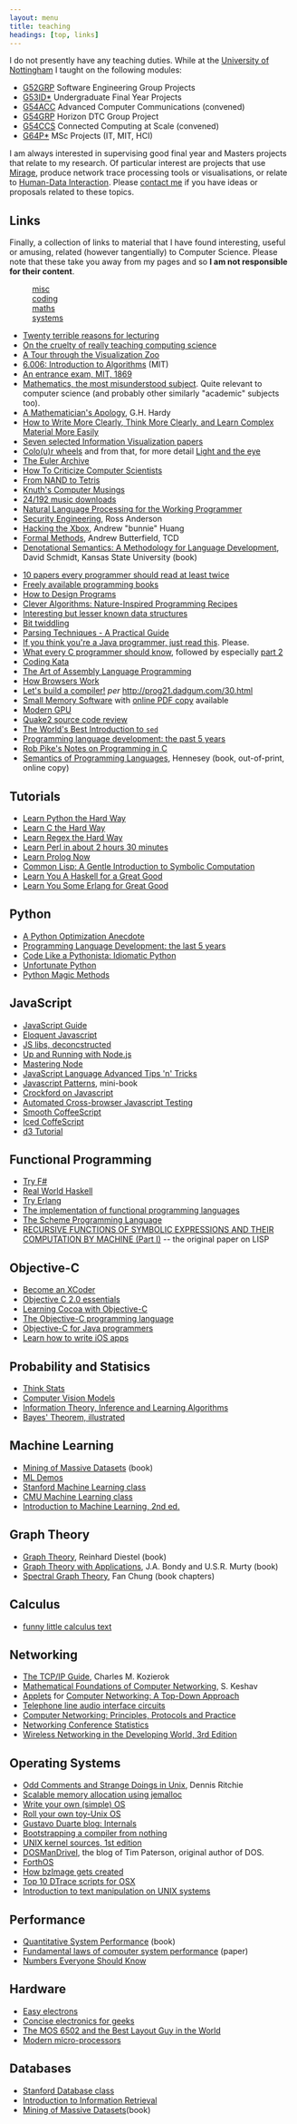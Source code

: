 ```yaml
---
layout: menu
title: teaching
headings: [top, links]
---
```


I do not presently have any teaching duties. While at the
[University of Nottingham](http://www.nottingham.ac.uk/) I taught on the
following modules:

+ [G52GRP][] Software Engineering Group Projects
+ [G53ID*][] Undergraduate Final Year Projects
+ [G54ACC][] Advanced Computer Communications (convened)
+ [G54GRP][] Horizon DTC Group Project
+ [G54CCS][] Connected Computing at Scale (convened)
+ [G64P*][] MSc Projects (IT, MIT, HCI)

[g52grp]: http://moodle.nottingham.ac.uk/course/view.php?id=14379
[g53id*]: http://moodle.nottingham.ac.uk/course/view.php?id=20434
[g64p*]: http://moodle.nottingham.ac.uk/course/view.php?id=20432
[g54CCS]: http://moodle.nottingham.ac.uk/course/view.php?id=14450
[g54acc]: http://moodle.nottingham.ac.uk/course/view.php?id=14433
[G54GRP]: http://moodle.nottingham.ac.uk/course/view.php?id=14445

I am always interested in supervising good final year and Masters projects that relate to my research. Of particular interest are projects that use [Mirage][], produce network trace processing tools or visualisations,  or relate to [Human-Data Interaction][hdi]. Please [contact me][mail] if you have ideas or proposals related to these topics.

[mirage]: http://openmirage.org/
[hdi]: http://hdiresearch.org/
[mail]: mailto:richard.mortier@cl.cam.ac.uk

<h2 data-magellan-destination="links" id="links">Links</h2>

Finally, a collection of links to material that I have found interesting, useful or amusing, related (however tangentially) to Computer Science. Please note that these take you away from my pages and so __I am not responsible for their content__.

<dl class="tabs" data-tab="">
  <dd class="active"><a href="#links-misc">misc</a></dd>
  <dd><a href="#links-programming">coding</a></dd>
  <dd><a href="#links-mathematics">maths</a></dd>
  <dd><a href="#links-systems">systems</a></dd>
</dl>

<div media:type="text/omd" class="tabs-content">
<div media:type="text/omd" class="content active" id="links-misc" markdown="1">

+ [Twenty terrible reasons for lecturing](http://shop.brookes.ac.uk/browse/extra_info.asp?compid=1&modid=1&deptid=47&catid=227&prodid=1174)
+ [On the cruelty of really teaching computing science](https://www.cs.utexas.edu/~EWD/transcriptions/EWD10xx/EWD1036.html)
+ [A Tour through the Visualization Zoo](http://queue.acm.org/detail.cfm?id=1805128)
+ [6.006: Introduction to Algorithms](http://courses.csail.mit.edu/6.006/spring11/notes.shtml) (MIT)
+ [An entrance exam, MIT, 1869](http://libraries.mit.edu/archives/exhibits/exam/index.html)
+ [Mathematics, the most misunderstood subject](http://www.fordham.edu/academics/programs_at_fordham_/mathematics_departme/what_math/index.asp). Quite relevant to computer science (and probably other similarly "academic" subjects too).
+ [A Mathematician's Apology](https://archive.org/details/AMathematiciansApology), G.H. Hardy
+ [How to Write More Clearly, Think More Clearly, and Learn Complex Material More Easily](http://www.covingtoninnovations.com/mc/WriteThinkLearn.pdf)
+ [Seven selected Information Visualization papers](http://fellinlovewithdata.com/guides/7-classic-foundational-vis-papers)
+ [Colo(u)r wheels](http://blog.asmartbear.com/color-wheels.html) and from that, for more detail [Light and the eye](http://www.handprint.com/HP/WCL/color1.html)
+ [The Euler Archive](http://www.math.dartmouth.edu/~euler/)
+ [How To Criticize Computer Scientists](http://www.cs.purdue.edu/homes/dec/essay.criticize.html)
+ [From NAND to Tetris](http://www.nand2tetris.org/)
+ [Knuth's Computer Musings](http://scpd.stanford.edu/knuth/index.jsp)
+ [24/192 music downloads](http://people.xiph.org/~xiphmont/demo/neil-young.html)
+ [Natural Language Processing for the Working Programmer](http://nlpwp.org/book/)
+ [Security Engineering](http://www.cl.cam.ac.uk/~rja14/book.html), Ross Anderson
+ [Hacking the Xbox](http://nostarch.com/xboxfree), Andrew "bunnie" Huang
+ [Formal Methods](https://www.scss.tcd.ie/Andrew.Butterfield/Teaching/CS4003/), Andrew Butterfield, TCD
+ [Denotational Semantics: A Methodology for Language Development](http://people.cis.ksu.edu/~schmidt/text/densem.html), David Schmidt, Kansas State University (book)

</div>
<div media:type="text/omd" class="content" id="links-programming" markdown="1">

+ [10 papers every programmer should read at least twice](http://blog.fogus.me/2011/09/08/10-technical-papers-every-programmer-should-read-at-least-twice/)
+ [Freely available programming books](http://stackoverflow.com/questions/194812/list-of-freely-available-programming-books)
+ [How to Design Programs](http://htdp.org/2003-09-26/Book/)
+ [Clever Algorithms: Nature-Inspired Programming Recipes](http://www.cleveralgorithms.com/)
+ [Interesting but lesser known data structures](http://stackoverflow.com/questions/500607/what-are-the-lesser-known-but-cool-data-structures)
+ [Bit twiddling](http://graphics.stanford.edu/~seander/bithacks.html)
+ [Parsing Techniques - A Practical Guide](http://www.few.vu.nl/~dick/PTAPG.html)
+ [If you think you're a Java programmer, just read this](http://chaosinmotion.com/blog/?p=622).  Please.
+ [What every C programmer should know](http://blog.llvm.org/2011/05/what-every-c-programmer-should-know.html), followed by especially [part 2](http://blog.llvm.org/2011/05/what-every-c-programmer-should-know_14.html)
+ [Coding Kata](http://codekata.pragprog.com/2007/01/code_kata_backg.html)
+ [The Art of Assembly Language Programming](http://www.plantation-productions.com/Webster/www.artofasm.com/Linux/HTML/AoATOC.html)
+ [How Browsers Work](http://www.html5rocks.com/en/tutorials/internals/howbrowserswork/)
+ [Let's build a compiler!](http://compilers.iecc.com/crenshaw/) _per_ <http://prog21.dadgum.com/30.html>
+ [Small Memory Software](http://www.cix.co.uk/~smallmemory/) with [online PDF copy](http://www.cix.co.uk/~smallmemory/book.html) available
+ [Modern GPU](http://www.moderngpu.com/)
+ [Quake2 source code review](http://fabiensanglard.net/quake2/index.php)
+ [The World's Best Introduction to `sed`](http://www.catonmat.net/blog/worlds-best-introduction-to-sed/)
+ [Programming language development: the past 5 years](http://blog.fogus.me/2011/10/18/programming-language-development-the-past-5-years/)
+ [Rob Pike's Notes on Programming in C](http://doc.cat-v.org/bell_labs/pikestyle)
+ [Semantics of Programming Languages](http://repository.readscheme.org/ftp/papers/plsemantics/textbooks/Hennessy-sembookWiley.pdf), Hennesey (book, out-of-print, online copy)

## Tutorials

+ [Learn Python the Hard Way](http://learnpythonthehardway.org/)
+ [Learn C the Hard Way](http://learncodethehardway.org/)
+ [Learn Regex the Hard Way](http://regex.learncodethehardway.org/book/)
+ [Learn Perl in about 2 hours 30 minutes](http://qntm.org/files/perl/perl.html)
+ [Learn Prolog Now](http://cs.union.edu/~striegnk/learn-prolog-now/lpnpage.php?pageid=online)
+ [Common Lisp: A Gentle Introduction to Symbolic Computation](http://www.cs.cmu.edu/~dst/LispBook/index.html)
+ [Learn You A Haskell for a Great Good](http://learnyouahaskell.com/chapters)
+ [Learn You Some Erlang for Great Good](http://learnyousomeerlang.com/)

## Python

+ [A Python Optimization Anecdote](http://tech.dropbox.com/?p=89)
+ [Programming Language Development: the last 5 years](http://blog.fogus.me/2011/10/18/programming-language-development-the-past-5-years/)
+ [Code Like a Pythonista: Idiomatic Python](http://python.net/~goodger/projects/pycon/2007/idiomatic/handout.html)
+ [Unfortunate Python](http://excess.org/article/2011/12/unfortunate-python/)
+ [Python Magic Methods](http://www.rafekettler.com/magicmethods.html)

## JavaScript

+ [JavaScript Guide](https://developer.mozilla.org/en/JavaScript/Guide)
+ [Eloquent Javascript](http://eloquentjavascript.net/)
+ [JS libs, deconcstructed](http://www.keyframesandcode.com/resources/javascript/deconstructed/)
+ [Up and Running with Node.js](http://ofps.oreilly.com/titles/9781449398583/index.html)
+ [Mastering Node](https://github.com/visionmedia/masteringnode/)
+ [JavaScript Language Advanced Tips 'n' Tricks](http://code.google.com/p/jslibs/wiki/JavascriptTips)
+ [Javascript Patterns](http://addyosmani.com/resources/essentialjsdesignpatterns/book/), mini-book
+ [Crockford on Javascript](http://yuiblog.com/blog/2010/02/03/video-crockonjs-1/)
+ [Automated Cross-browser Javascript Testing](http://www.catonmat.net/blog/announcing-testling/)
+ [Smooth CoffeeScript](http://autotelicum.github.com/Smooth-CoffeeScript/SmoothCoffeeScript.html)
+ [Iced CoffeScript](http://maxtaco.github.com/coffee-script/)
+ [d3 Tutorial](http://bost.ocks.org/mike/d3/workshop/)

## Functional Programming

+ [Try F#](http://tryfs.net/)
+ [Real World Haskell](http://book.realworldhaskell.org/)
+ [Try Erlang](http://www.tryerlang.org/)
+ [The implementation of functional programming languages](http://research.microsoft.com/en-us/um/people/simonpj/papers/slpj-book-1987/)
+ [The Scheme Programming Language](http://scheme.com/tspl4/)
+ [RECURSIVE FUNCTIONS OF SYMBOLIC EXPRESSIONS AND THEIR COMPUTATION BY MACHINE (Part I)](http://www-formal.stanford.edu/jmc/recursive.html) -- the original paper on LISP

## Objective-C

+ [Become an XCoder](http://www.cocoalab.com/?q=becomeanxcoder)
+ [Objective C 2.0 essentials](http://www.techotopia.com/index.php/Objective-C_2.0_Essentials)
+ [Learning Cocoa with Objective-C](http://commons.oreilly.com/wiki/index.php/Learning_Cocoa_with_Objective-C)
+ [The Objective-C programming language](https://developer.apple.com/library/mac/documentation/Cocoa/Conceptual/ProgrammingWithObjectiveC/Introduction/Introduction.html)
+ [Objective-C for Java programmers](http://www.informit.com/articles/article.aspx?p=1568732)
+ [Learn how to write iOS apps](http://ashfurrow.com/2011/12/learn-how-to-write-ios-apps/)

</div>
<div media:type="text/omd" class="content" id="links-mathematics" markdown="1">

## Probability and Statisics

+ [Think Stats](http://www.greenteapress.com/thinkstats/)
+ [Computer Vision Models](http://computervisionmodels.blogspot.com/)
+ [Information Theory, Inference and Learning Algorithms](http://www.inference.phy.cam.ac.uk/mackay/itila/)
+ [Bayes' Theorem, illustrated](http://lesswrong.com/lw/2b0/bayes_theorem_illustrated_my_way)

## Machine Learning

+ [Mining of Massive Datasets](http://infolab.stanford.edu/~ullman/pub/book.pdf) (book)
+ [ML Demos](http://mldemos.epfl.ch/)
+ [Stanford Machine Learning class](http://www.ml-class.org/)
+ [CMU Machine Learning class](http://www.cs.cmu.edu/~tom/10701_sp11/lectures.shtml)
+ [Introduction to Machine Learning, 2nd ed.](http://www.cmpe.boun.edu.tr/~ethem/i2ml2e/index.html)

## Graph Theory

+ [Graph Theory](http://diestel-graph-theory.com/), Reinhard Diestel (book)
+ [Graph Theory with Applications](http://www.iro.umontreal.ca/~hahn/IFT3545/GTWA.pdf), J.A. Bondy and U.S.R. Murty (book)
+ [Spectral Graph Theory](http://www.math.ucsd.edu/~fan/research/revised.html), Fan Chung (book chapters)

## Calculus

+ [funny little calculus text](http://www.math.upenn.edu/~ghrist/FLCT/)

</div>

<div media:type="text/omd" class="content" id="links-systems" markdown="1">

## Networking

+ [The TCP/IP Guide](http://www.tcpipguide.com/free/index.htm), Charles M. Kozierok
+ [Mathematical Foundations of Computer Networking](http://blizzard.cs.uwaterloo.ca/keshav/home/Papers/data/12/book.htm), S. Keshav
+ [Applets](http://wps.aw.com/aw_kurose_network_5/111/28536/7305314.cw/index.html) for [Computer Networking: A Top-Down Approach](http://www.aw-bc.com/kurose_ross/)
+ [Telephone line audio interface circuits](http://www.epanorama.net/circuits/teleinterface.html)
+ [Computer Networking: Principles, Protocols and Practice](http://inl.info.ucl.ac.be/CNP3)
+ [Networking Conference Statistics](http://www.cs.ucsb.edu/~almeroth/conf/stats/)
+ [Wireless Networking in the Developing World, 3rd Edition](http://wndw.net/)

## Operating Systems

+ [Odd Comments and Strange Doings in Unix](http://orkinos.cmpe.boun.edu.tr/~kosar/odd.html), Dennis Ritchie
+ [Scalable memory allocation using jemalloc](http://www.facebook.com/notes/facebook-engineering/scalable-memory-allocation-using-jemalloc/480222803919)
+ [Write your own (simple) OS](http://mikeos.sourceforge.net/write-your-own-os.html)
+ [Roll your own toy-Unix OS](http://www.jamesmolloy.co.uk/tutorial_html/index.html)
+ [Gustavo Duarte blog: Internals](http://duartes.org/gustavo/blog/category/internals)
+ [Bootstrapping a compiler from nothing](http://homepage.ntlworld.com/edmund.grimley-evans/bcompiler.html)
+ [UNIX kernel sources, 1st edition](http://code.google.com/p/unix-jun72/)
+ [DOSManDrivel](http://dosmandrivel.blogspot.com/), the blog of Tim Paterson, original author of DOS.
+ [ForthOS](http://www.forthos.org/)
+ [How bzImage gets created](http://lists.kernelnewbies.org/pipermail/kernelnewbies/2011-November/003906.html)
+ [Top 10 DTrace scripts for OSX](http://dtrace.org/blogs/brendan/2011/10/10/top-10-dtrace-scripts-for-mac-os-x/)
+ [Introduction to text manipulation on UNIX systems](http://www.ibm.com/developerworks/aix/library/au-unixtext/index.html)

## Performance

+ [Quantitative System Performance](http://www.cs.washington.edu/homes/lazowska/qsp/) (book)
+ [Fundamental laws of computer system performance](http://doi.acm.org/10.1145/800200.806196) (paper)
+ [Numbers Everyone Should Know](http://highscalability.com/numbers-everyone-should-know)

## Hardware

+ [Easy electrons](http://jeelabs.net/projects/cafe/wiki/Easy_Electrons)
+ [Concise electronics for geeks](http://lcamtuf.coredump.cx/electronics/)
+ [The MOS 6502 and the Best Layout Guy in the World](http://research.swtch.com/2011/01/mos-6502-and-best-layout-guy-in-world.html)
+ [Modern micro-processors](http://www.lighterra.com/papers/modernmicroprocessors/)

## Databases

+ [Stanford Database class](http://www.db-class.org/)
+ [Introduction to Information Retrieval](http://nlp.stanford.edu/IR-book/)
+ [Mining of Massive Datasets](http://i.stanford.edu/~ullman/mmds.html)(book)

</div>
</div>

